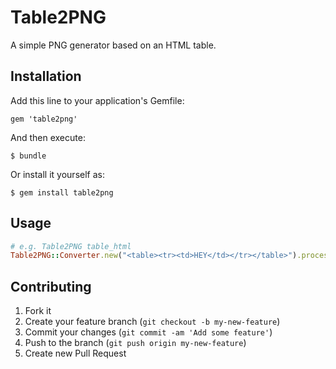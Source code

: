# Table2PNG

A simple PNG generator based on an HTML table.

## Installation

Add this line to your application's Gemfile:

    gem 'table2png'

And then execute:

    $ bundle

Or install it yourself as:

    $ gem install table2png

## Usage

```ruby                                              
# e.g. Table2PNG table_html
Table2PNG::Converter.new("<table><tr><td>HEY</td></tr></table>").process
```
   
## Contributing

1. Fork it
2. Create your feature branch (`git checkout -b my-new-feature`)
3. Commit your changes (`git commit -am 'Add some feature'`)
4. Push to the branch (`git push origin my-new-feature`)
5. Create new Pull Request
